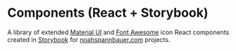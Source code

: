 # Components (React + Storybook)

A library of extended [Material UI](https://mui.com/material-ui/all-components/?srsltid=AfmBOoqpSruF5gwu2zTJ9tp-jfC0CuH-oUwmttX0oLCYKC6KFgEdLx92) and [Font Awesome](https://fontawesome.com/icons) icon React components created in [Storybook](https://storybook.js.org) for [noahspannbauer.com](https://www.noahspannbauer.com) projects.
